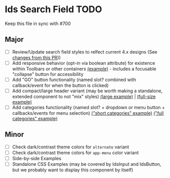 # Ids Search Field TODO

Keep this file in sync with #700

## Major

- [ ] Review/Update search field styles to relfect current 4.x designs (See [changes from this PR](https://github.com/infor-design/enterprise/pull/6234)))
- [ ] Add responsive behavior (opt-in via boolean attribute) for existence within Toolbars or other containers [(example)](https://main-enterprise.demo.design.infor.com/components/toolbarsearchfield/example-flex-toolbar-align-with-searchfield.html) - includes a focusable "collapse" button for accessibility
- [ ] Add "GO" button functionality (named slot? combined with callback/event for when the button is clicked)
- [ ] Add compact/large header variant (may be worth making a standalone, extended component to not "mix" styles) [(large example)](https://main-enterprise.demo.design.infor.com/components/header/example-searchfield-large) | [(full-size example)](https://main-enterprise.demo.design.infor.com/components/header/example-searchfield-full)
- [ ] Add categories functionality (named slot? + dropdown or menu button + callbacks/events for menu selection) [("short categories" example)](https://main-enterprise.demo.design.infor.com/components/searchfield/example-categories-short.html) [("full categories" example)](https://main-enterprise.demo.design.infor.com/components/searchfield/example-categories-full.html)

## Minor

- [ ] Check dark/contrast theme colors for `alternate` variant
- [ ] Check dark/contrast theme colors for `app-menu` color variant
- [ ] Side-by-side Examples
- [ ] Standalone CSS Examples (may be covered by IdsInput and IdsButton, but we probably want to display this component by itself)
